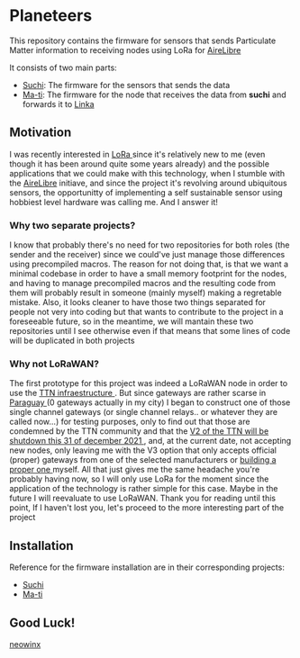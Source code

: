 # Planeteers

This repository contains the firmware for sensors that sends Particulate Matter information to receiving nodes using LoRa for [AireLibre](https://airelib.re/)

It consists of two main parts:

- [Suchi](tree/main/suchi-firmware): The firmware for the sensors that sends the data
- [Ma-ti](tree/main/ima-ti-firmware): The firmware for the node that receives the data from __suchi__ and forwards it to [Linka](https://github.com/garyservin/linka-firmware)

## Motivation

I was recently interested in [ LoRa ](https://en.wikipedia.org/wiki/LoRa#LoRaWAN) since it's relatively new to me (even though it has been around quite some years already) and the
possible applications that we could make with this technology, when I stumble with the [AireLibre](https://airelib.re/) initiave, and since the project it's revolving around 
ubiquitous sensors, the opportunitty of implementing a self sustainable sensor using hobbiest level hardware was calling me. And I answer it!

### Why two separate projects?

I know that probably there's no need for two repositories for both roles (the sender and the receiver) since we could've just manage those differences using precompiled macros.
The reason for not doing that, is that we want a minimal codebase in order to have a small memory footprint for the nodes, and having to manage precompiled macros and the resulting
code from them will probably result in someone (mainly myself) making a regretable mistake.
Also, it looks cleaner to have those two things separated for people not very into coding but that wants to contribute to the project in a foreseeable future, so in the meantime,
we will mantain these two repositories until I see otherwise even if that means that some lines of code will be duplicated in both projects

### Why not LoRaWAN?

The first prototype for this project was indeed a LoRaWAN node in order to use the [ TTN infraestructure ](https://www.thethingsnetwork.org/). But since gateways are rather
scarse in [ Paraguay ](https://www.thethingsnetwork.org/community) (0 gateways actually in my city) I began to construct one of those single channel gateways (or single channel relays.. or whatever they are called now...)
for testing purposes, only to find out that those are condemned by the TTN community and that the
[ V2 of the TTN will be shutdown this 31 of december 2021 ](https://www.thethingsnetwork.org/forum/t/the-things-network-v2-is-permanently-shutting-down-scheduled/50710), 
and, at the current date, not accepting new nodes, only leaving me with the V3 option that only accepts official (proper) gateways from one of the selected manufacturers 
or [ building a proper one ](https://www.thethingsnetwork.org/docs/gateways/start/build/) myself.
All that just gives me the same headache you're probably having now, so I will only use LoRa for the moment since the application of the technology is rather simple for this case.
Maybe in the future I will reevaluate to use LoRaWAN.
Thank you for reading until this point, If I haven't lost you, let's proceed to the more interesting part of the project

## Installation

Reference for the firmware installation are in their corresponding projects:

- [Suchi](tree/main/suchi-firmware)
- [Ma-ti](tree/main/ma-ti-firmware)

## Good Luck!

[ neowinx ](https://github.com/neowinx)
